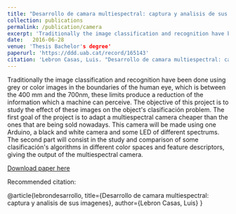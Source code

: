 ```yaml
---
title: "Desarrollo de camara multiespectral: captura y analisis de sus imagenes"
collection: publications
permalink: /publication/camera
excerpt: 'Traditionally the image classification and recognition have been done using grey or color images in the boundaries of the human eye, which is between the 400 mm and the 700nm, these limits produce a reduction of the information which a machine can perceive. The objective of this project is to study the effect of these images on the object's clasificación problem. The first goal of the project is to adapt a multiespectral camera cheaper than the ones that are being sold nowadays. This camera will be made using one Arduino, a black and white camera and some LED of different spectrums. The second part will consist in the study and comparison of some clasificación's algorithms in different color spaces and feature descriptors, giving the output of the multiespectral camera.'
date: 	2016-06-28
venue: 'Thesis Bachelor's degree'
paperurl: 'https://ddd.uab.cat/record/165143'
citation: 'Lebron Casas, Luis. "Desarrollo de camara multiespectral: captura y analisis de sus imagenes."'
---
```

Traditionally the image classification and recognition have been done using grey or color images in the boundaries of the human eye, which is between the 400 mm and the 700nm, these limits produce a reduction of the information which a machine can perceive. The objective of this project is to study the effect of these images on the object's clasificación problem. The first goal of the project is to adapt a multiespectral camera cheaper than the ones that are being sold nowadays. This camera will be made using one Arduino, a black and white camera and some LED of different spectrums. The second part will consist in the study and comparison of some clasificación's algorithms in different color spaces and feature descriptors, giving the output of the multiespectral camera.

[Download paper here](https://ddd.uab.cat/pub/tfg/2016/tfg_49267/Desarrollo_de_camara_multiespectral_captura_y_analisis_de_sus_imagenes-Luis_Lebron_Casas.pdf)

Recommended citation:

@article{lebrondesarrollo,
  title={Desarrollo de camara multiespectral: captura y analisis de sus imagenes},
  author={Lebron Casas, Luis}
}

